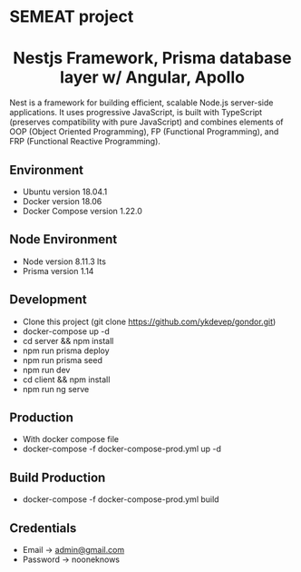# SEMEAT project
<h1 align="center"><strong>Nestjs Framework, Prisma database layer w/ Angular, Apollo</strong></h1>
<p>
Nest is a framework for building efficient, scalable Node.js server-side applications. It uses progressive JavaScript, is built with TypeScript (preserves compatibility with pure JavaScript) and combines elements of OOP (Object Oriented Programming), FP (Functional Programming), and FRP (Functional Reactive Programming).
</p>

## Environment
 
+ Ubuntu version 18.04.1
+ Docker version 18.06
+ Docker Compose version 1.22.0

## Node Environment
+ Node version 8.11.3 lts
+ Prisma version 1.14

## Development

* Clone this project (git clone https://github.com/ykdevep/gondor.git)
* docker-compose up -d
* cd server && npm install
* npm run prisma deploy
* npm run prisma seed
* npm run dev
* cd client && npm install
* npm run ng serve

## Production

* With docker compose file
* docker-compose -f docker-compose-prod.yml up -d


## Build Production

* docker-compose -f docker-compose-prod.yml build

## Credentials

* Email -> admin@gmail.com
* Password -> nooneknows

